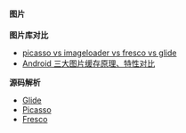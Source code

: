 #### 图片

**图片库对比**
- [picasso vs imageloader vs fresco vs glide](http://stackoverflow.com/questions/29363321/picasso-v-s-imageloader-v-s-fresco-vs-glide)
- [Android 三大图片缓存原理、特性对比](http://www.trinea.cn/android/android-image-cache-compare/)

**源码解析**
- [Glide](https://juejin.im/entry/586766331b69e60063d889ea)
- [Picasso](http://skykai521.github.io/2016/02/25/Picasso%E6%BA%90%E4%BB%A3%E7%A0%81%E5%88%86%E6%9E%90/)
- [Fresco](https://github.com/desmond1121/Fresco-Source-Analysis)